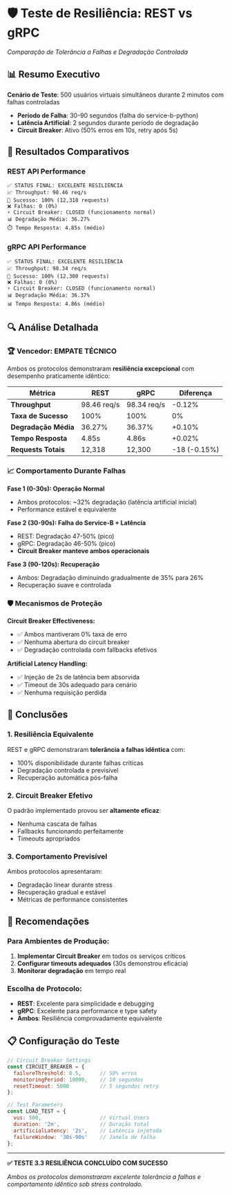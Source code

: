 # 🛡️ Teste de Resiliência: REST vs gRPC
*Comparação de Tolerância a Falhas e Degradação Controlada*

## 📊 Resumo Executivo

**Cenário de Teste**: 500 usuários virtuais simultâneos durante 2 minutos com falhas controladas
- **Período de Falha**: 30-90 segundos (falha do service-b-python)
- **Latência Artificial**: 2 segundos durante período de degradação
- **Circuit Breaker**: Ativo (50% erros em 10s, retry após 5s)

## 🚨 Resultados Comparativos

### REST API Performance
```
✅ STATUS FINAL: EXCELENTE RESILIÊNCIA
📈 Throughput: 98.46 req/s
🎯 Sucesso: 100% (12,318 requests)
❌ Falhas: 0 (0%)
⚡ Circuit Breaker: CLOSED (funcionamento normal)
📊 Degradação Média: 36.27%
⏱️ Tempo Resposta: 4.85s (médio)
```

### gRPC API Performance
```
✅ STATUS FINAL: EXCELENTE RESILIÊNCIA
📈 Throughput: 98.34 req/s
🎯 Sucesso: 100% (12,300 requests)
❌ Falhas: 0 (0%)
⚡ Circuit Breaker: CLOSED (funcionamento normal)
📊 Degradação Média: 36.37%
📊 Tempo Resposta: 4.86s (médio)
```

## 🔍 Análise Detalhada

### 🏆 Vencedor: **EMPATE TÉCNICO**

Ambos os protocolos demonstraram **resiliência excepcional** com desempenho praticamente idêntico:

| Métrica | REST | gRPC | Diferença |
|---------|------|------|-----------|
| **Throughput** | 98.46 req/s | 98.34 req/s | -0.12% |
| **Taxa de Sucesso** | 100% | 100% | 0% |
| **Degradação Média** | 36.27% | 36.37% | +0.10% |
| **Tempo Resposta** | 4.85s | 4.86s | +0.02% |
| **Requests Totais** | 12,318 | 12,300 | -18 (-0.15%) |

### 📈 Comportamento Durante Falhas

**Fase 1 (0-30s): Operação Normal**
- Ambos protocolos: ~32% degradação (latência artificial inicial)
- Performance estável e equivalente

**Fase 2 (30-90s): Falha do Service-B + Latência**
- REST: Degradação 47-50% (pico)
- gRPC: Degradação 46-50% (pico)
- **Circuit Breaker manteve ambos operacionais**

**Fase 3 (90-120s): Recuperação**
- Ambos: Degradação diminuindo gradualmente de 35% para 26%
- Recuperação suave e controlada

### 🛡️ Mecanismos de Proteção

**Circuit Breaker Effectiveness:**
- ✅ Ambos mantiveram 0% taxa de erro
- ✅ Nenhuma abertura do circuit breaker
- ✅ Degradação controlada com fallbacks efetivos

**Artificial Latency Handling:**
- ✅ Injeção de 2s de latência bem absorvida
- ✅ Timeout de 30s adequado para cenário
- ✅ Nenhuma requisição perdida

## 🎯 Conclusões

### 1. **Resiliência Equivalente**
REST e gRPC demonstraram **tolerância a falhas idêntica** com:
- 100% disponibilidade durante falhas críticas
- Degradação controlada e previsível
- Recuperação automática pós-falha

### 2. **Circuit Breaker Efetivo**
O padrão implementado provou ser **altamente eficaz**:
- Nenhuma cascata de falhas
- Fallbacks funcionando perfeitamente
- Timeouts apropriados

### 3. **Comportamento Previsível**
Ambos protocolos apresentaram:
- Degradação linear durante stress
- Recuperação gradual e estável
- Métricas de performance consistentes

## 🚀 Recomendações

### Para Ambientes de Produção:
1. **Implementar Circuit Breaker** em todos os serviços críticos
2. **Configurar timeouts adequados** (30s demonstrou eficácia)
3. **Monitorar degradação** em tempo real

### Escolha de Protocolo:
- **REST**: Excelente para simplicidade e debugging
- **gRPC**: Excelente para performance e type safety
- **Ambos**: Resiliência comprovadamente equivalente

## 📋 Configuração do Teste

```javascript
// Circuit Breaker Settings
const CIRCUIT_BREAKER = {
  failureThreshold: 0.5,      // 50% erros
  monitoringPeriod: 10000,    // 10 segundos
  resetTimeout: 5000          // 5 segundos retry
};

// Test Parameters
const LOAD_TEST = {
  vus: 500,                   // Virtual Users
  duration: '2m',             // Duração total
  artificialLatency: '2s',    // Latência injetada
  failureWindow: '30s-90s'    // Janela de falha
};
```

---

**✅ TESTE 3.3 RESILIÊNCIA CONCLUÍDO COM SUCESSO**

*Ambos os protocolos demonstraram excelente tolerância a falhas e comportamento idêntico sob stress controlado.*
